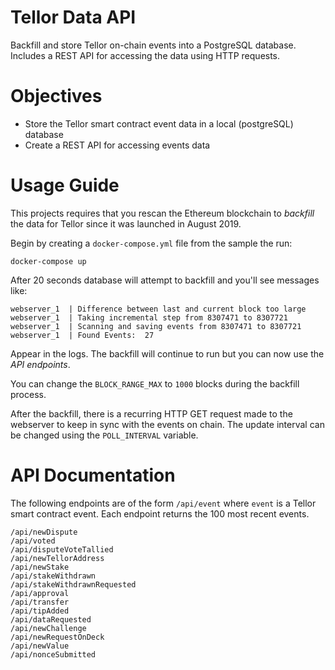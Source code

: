 # Tellor Data API
Backfill and store Tellor on-chain events into a PostgreSQL database. Includes a REST API for accessing the data using HTTP requests.

# Objectives
* Store the Tellor smart contract event data in a local (postgreSQL) database
* Create a REST API for accessing events data


# Usage Guide
This projects requires that you rescan the Ethereum blockchain to _backfill_ the data for Tellor since it was launched in August 2019.

Begin by creating a `docker-compose.yml` file from the sample the run:
```
docker-compose up
```
After 20 seconds database will attempt to backfill and you'll see messages like:
```
webserver_1  | Difference between last and current block too large
webserver_1  | Taking incremental step from 8307471 to 8307721
webserver_1  | Scanning and saving events from 8307471 to 8307721
webserver_1  | Found Events:  27
```
Appear in the logs. The backfill will continue to run but you can now use the _API endpoints_.

You can change the `BLOCK_RANGE_MAX` to `1000` blocks during the backfill process.

After the backfill, there is a recurring HTTP GET request made to the webserver to keep in sync with the events on chain. The update interval can be changed using the `POLL_INTERVAL` variable.

# API Documentation
The following endpoints are of the form `/api/event` where `event` is a Tellor smart contract event. Each endpoint returns the 100 most recent events.
```
/api/newDispute
/api/voted
/api/disputeVoteTallied
/api/newTellorAddress
/api/newStake
/api/stakeWithdrawn
/api/stakeWithdrawnRequested
/api/approval
/api/transfer
/api/tipAdded
/api/dataRequested
/api/newChallenge
/api/newRequestOnDeck
/api/newValue
/api/nonceSubmitted
```
